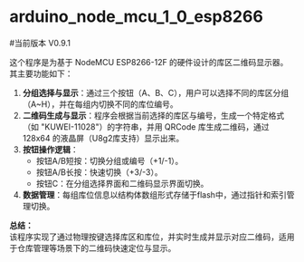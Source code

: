 # arduino_node_mcu_1_0_esp8266

#当前版本 V0.9.1

这个程序是为基于 NodeMCU ESP8266-12F 的硬件设计的库区二维码显示器。其主要功能如下：

1. **分组选择与显示**：通过三个按钮（A、B、C），用户可以选择不同的库区分组（A~H），并在每组内切换不同的库位编号。
2. **二维码生成与显示**：程序会根据当前选择的库区与编号，生成一个特定格式（如 "KUWEI-11028"）的字符串，并用 QRCode 库生成二维码，通过 128x64 的液晶屏（U8g2库支持）显示出来。
3. **按钮操作逻辑**：
   - 按钮A/B短按：切换分组或编号（+1/-1）。
   - 按钮A/B长按：快速切换（+3/-3）。
   - 按钮C：在分组选择界面和二维码显示界面切换。
4. **数据管理**：每组库位信息以结构体数组形式存储于flash中，通过指针和索引管理切换。

**总结：**  
该程序实现了通过物理按键选择库区和库位，并实时生成并显示对应二维码，适用于仓库管理等场景下的二维码快速定位与显示。
